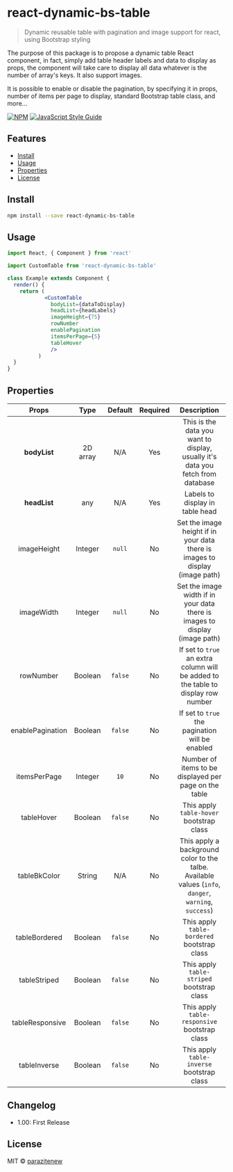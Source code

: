 # react-dynamic-bs-table

> Dynamic reusable table with pagination and image support for react, using Bootstrap styling 

The purpose of this package is to propose a dynamic table React component, in fact, simply add table header labels and data to display as props, the component will take care to display all data whatever is the number of array's keys. It also support images.

It is possible to enable or disable the pagination, by specifying it in props, number of items per page to display, standard Bootstrap table class, and more...


[![NPM](https://img.shields.io/npm/v/react-dynamic-bs-table.svg)](https://www.npmjs.com/package/react-dynamic-bs-table) [![JavaScript Style Guide](https://img.shields.io/badge/code_style-standard-brightgreen.svg)](https://standardjs.com)

## Features

- [Install](#install)
- [Usage](#usage)
- [Properties](#properties)
- [License](#license)

## Install

```bash
npm install --save react-dynamic-bs-table
```

## Usage

```jsx
import React, { Component } from 'react'

import CustomTable from 'react-dynamic-bs-table'

class Example extends Component {
  render() {
    return (
            <CustomTable
              bodyList={dataToDisplay}
              headList={headLabels}
              imageHeight={75}
              rowNumber
              enablePagination
              itemsPerPage={5}
              tableHover
              />
          )
  }
}
```
## Properties
| Props | Type | Default | Required | Description |
|:-----:|:----:|:-------:|:--------:|:-----------:|
| **bodyList** | 2D array | N/A | Yes | This is the data you want to display, usually it's data you fetch from database|
| **headList** | any | N/A| Yes | Labels to display in table head |
| imageHeight| Integer| `null`| No | Set the image height if in your data there is images to display (image path) |
| imageWidth| Integer| `null`| No | Set the image width if in your data there is images to display (image path) |
| rowNumber | Boolean | `false` | No | If set to `true` an extra column will be added to the table to display row number |
| enablePagination | Boolean | `false` | No | If set to `true` the pagination will be enabled |
| itemsPerPage | Integer | `10` | No | Number of items to be displayed per page on the table |
| tableHover | Boolean | `false` | No | This apply `table-hover` bootstrap class |
| tableBkColor | String | N/A | No | This apply a background color to the talbe. Available values (`info`, `danger`, `warning`, `success`) |
| tableBordered | Boolean | `false` | No | This apply `table-bordered` bootstrap class |
| tableStriped | Boolean | `false` | No | This apply `table-striped` bootstrap class |
| tableResponsive | Boolean | `false` | No | This apply `table-responsive` bootstrap class |
| tableInverse | Boolean | `false` | No | This apply `table-inverse` bootstrap class |

## Changelog

- 1.00: First Release

## License

MIT © [parazitenew](https://github.com/parazitenew)

